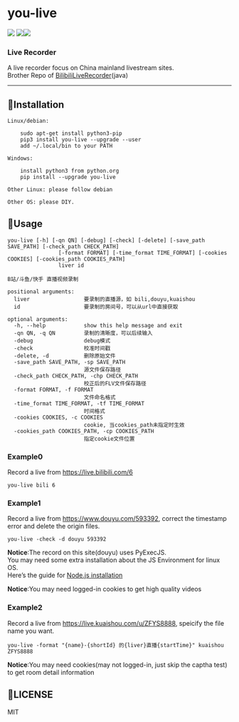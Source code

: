 you-live
===========================
![](https://img.shields.io/badge/Python-3-green.svg) ![](https://img.shields.io/badge/require-requests-green.svg)![](https://img.shields.io/badge/require-PyExecJS-green.svg)
### Live Recorder
A live recorder focus on China mainland livestream sites.   
Brother Repo of [BilibiliLiveRecorder](https://github.com/nICEnnnnnnnLee/BilibiliLiveRecorder)(java)  

    
****
## :dolphin:Installation
```
Linux/debian:

    sudo apt-get install python3-pip
    pip3 install you-live --upgrade --user
    add ~/.local/bin to your PATH

Windows:

    install python3 from python.org
    pip install --upgrade you-live

Other Linux: please follow debian

Other OS: please DIY.
```

## :dolphin:Usage
```
you-live [-h] [-qn QN] [-debug] [-check] [-delete] [-save_path SAVE_PATH] [-check_path CHECK_PATH]
                [-format FORMAT] [-time_format TIME_FORMAT] [-cookies COOKIES] [-cookies_path COOKIES_PATH]
                liver id

B站/斗鱼/快手 直播视频录制

positional arguments:
  liver                 要录制的直播源，如 bili,douyu,kuaishou
  id                    要录制的房间号，可以从url中直接获取

optional arguments:
  -h, --help            show this help message and exit
  -qn QN, -q QN         录制的清晰度，可以后续输入
  -debug                debug模式
  -check                校准时间戳
  -delete, -d           删除原始文件
  -save_path SAVE_PATH, -sp SAVE_PATH
                        源文件保存路径
  -check_path CHECK_PATH, -chp CHECK_PATH
                        校正后的FLV文件保存路径
  -format FORMAT, -f FORMAT
                        文件命名格式
  -time_format TIME_FORMAT, -tf TIME_FORMAT
                        时间格式
  -cookies COOKIES, -c COOKIES
                        cookie, 当cookies_path未指定时生效
  -cookies_path COOKIES_PATH, -cp COOKIES_PATH
                        指定cookie文件位置
```

### Example0
Record a live from <https://live.bilibili.com/6>
```
you-live bili 6
```

### Example1
Record a live from <https://www.douyu.com/593392>, correct the timestamp error and delete the origin files.
```
you-live -check -d douyu 593392
```
**Notice**:The record on this site(douyu) uses PyExecJS.  
You may need some extra installation about the JS Environment for linux OS.  
Here’s the guide for [Node.js installation](https://github.com/nodesource/distributions)  


**Notice**:You may need logged-in cookies to get high quality videos

### Example2
Record a live from <https://live.kuaishou.com/u/ZFYS8888>, speicify the file name you want.
```
you-live -format "{name}-{shortId} 的{liver}直播{startTime}" kuaishou ZFYS8888
```
**Notice**:You may need cookies(may not logged-in, just skip the captha test) to get room detail information


## :dolphin:LICENSE
MIT 



